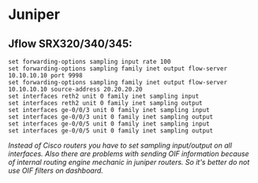 # Juniper

## Jflow SRX320/340/345:

```
set forwarding-options sampling input rate 100
set forwarding-options sampling family inet output flow-server 10.10.10.10 port 9998
set forwarding-options sampling family inet output flow-server 10.10.10.10 source-address 20.20.20.20
set interfaces reth2 unit 0 family inet sampling input
set interfaces reth2 unit 0 family inet sampling output
set interfaces ge-0/0/3 unit 0 family inet sampling input
set interfaces ge-0/0/3 unit 0 family inet sampling output
set interfaces ge-0/0/5 unit 0 family inet sampling input
set interfaces ge-0/0/5 unit 0 family inet sampling output
```

*Instead of Cisco routers you have to set sampling input/output on all interfaces.
Also there are problems with sending OIF information because of internal routing engine mechanic in juniper routers.
So it's better do not use OIF filters on dashboard.*
